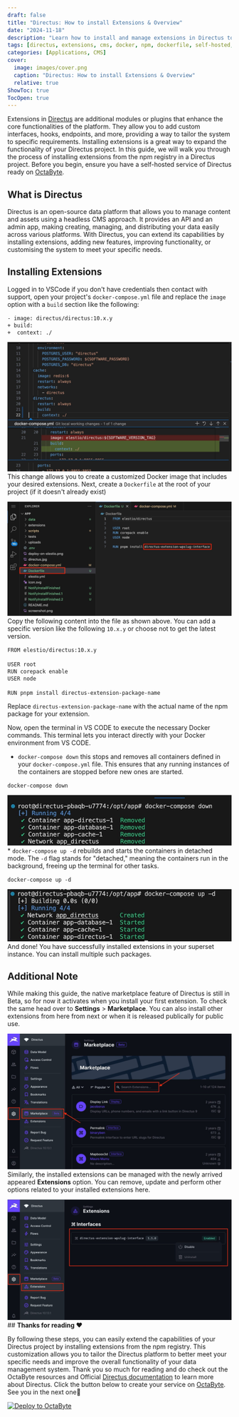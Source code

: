```yaml
---
draft: false
title: "Directus: How to install Extensions & Overview"
date: "2024-11-18"
description: "Learn how to install and manage extensions in Directus to enhance its functionality and customize your data management system. This guide provides step-by-step instructions for setting up extensions using Docker, with helpful tips and resources for smooth integration."
tags: [directus, extensions, cms, docker, npm, dockerfile, self-hosted, customization, octabyte, tutorial, guide, data-management, marketplace]
categories: [Applications, CMS]
cover:
  image: images/cover.png
  caption: "Directus: How to install Extensions & Overview"
  relative: true
ShowToc: true
TocOpen: true
---
```



Extensions in [Directus](https://octabyte.io/applications/cms/directus) are additional modules or plugins that enhance the core functionalities of the platform. They allow you to add custom interfaces, hooks, endpoints, and more, providing a way to tailor the system to specific requirements. Installing extensions is a great way to expand the functionality of your Directus project. In this guide, we will walk you through the process of installing extensions from the npm registry in a Directus project. Before you begin, ensure you have a self\-hosted service of Directus ready on [OctaByte](https://octabyte.io/applications/cms/directus).

## What is Directus

Directus is an open\-source data platform that allows you to manage content and assets using a headless CMS approach. It provides an API and an admin app, making creating, managing, and distributing your data easily across various platforms. With Directus, you can extend its capabilities by installing extensions, adding new features, improving functionality, or customising the system to meet your specific needs.

## Installing Extensions

Logged in to VSCode if you don't have credentials then contact with support, open your project's `docker-compose.yml` file and replace the `image` option with a `build` section like the following:


```
- image: directus/directus:10.x.y
+ build:
+  context: ./

```
![Altering Docker-compose file](images/Screenshot-2024-07-25-at-1.37.08-PM.jpg)This change allows you to create a customized Docker image that includes your desired extensions. Next, create a `Dockerfile` at the root of your project (if it doesn't already exist) 

![Creating Dockerfile in VSCode](images/Screenshot-2024-07-25-at-8.05.55-PM.jpg)Copy the following content into the file as shown above. You can add a specific version like the following `10.x.y` or choose not to get the latest version.


```
FROM elestio/directus:10.x.y

USER root
RUN corepack enable
USER node

RUN pnpm install directus-extension-package-name

```
Replace `directus-extension-package-name` with the actual name of the npm package for your extension. 

Now, open the terminal in VS CODE to execute the necessary Docker commands. This terminal lets you interact directly with your Docker environment from VS CODE.  

* `docker-compose down` this stops and removes all containers defined in your `docker-compose.yml` file. This ensures that any running instances of the containers are stopped before new ones are started.


```
docker-compose down

```
![docker-compose down command execution](images/Screenshot-2024-07-25-at-7.27.58-PM.jpg)* `docker-compose up -d` rebuilds and starts the containers in detached mode. The `-d` flag stands for "detached," meaning the containers run in the background, freeing up the terminal for other tasks.


```
docker-compose up -d

```
![docker-compose up command execution](images/Screenshot-2024-07-25-at-7.28.14-PM.jpg)And done! You have successfully installed extensions in your superset instance. You can install multiple such packages.

## Additional Note

While making this guide, the native marketplace feature of Directus is still in Beta, so for now it activates when you install your first extension. To check the same head over to **Settings** \> **Marketplace**. You can also install other extensions from here from next or when it is released publically for public use.

![Directus marketplace option](images/Screenshot-2024-07-25-at-1.40.02-PM.jpg)Similarly, the installed extensions can be managed with the newly arrived appeared **Extensions** option. You can remove, update and perform other options related to your installed extensions here.

![Extensions options in Directus](images/Screenshot-2024-07-25-at-1.41.01-PM.jpg)## **Thanks for reading ❤️**

By following these steps, you can easily extend the capabilities of your Directus project by installing extensions from the npm registry. This customization allows you to tailor the Directus platform to better meet your specific needs and improve the overall functionality of your data management system. Thank you so much for reading and do check out the OctaByte resources and Official [Directus documentation](https://docs.directus.io/) to learn more about Directus. Click the button below to create your service on [OctaByte](https://octabyte.io/applications/cms/directus). See you in the next one👋




[![Deploy to OctaByte](/images/octabyte-deploy.png)](https://octabyte.io/start-trial/?service=Directus)



